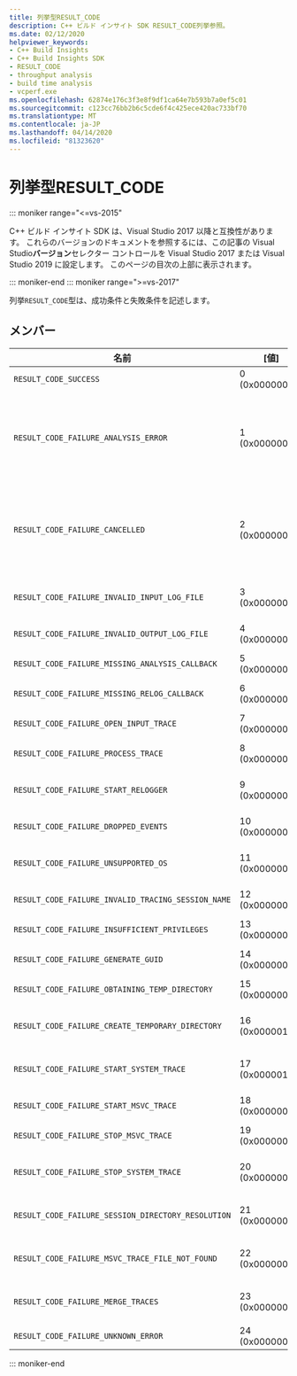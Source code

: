 ```yaml
---
title: 列挙型RESULT_CODE
description: C++ ビルド インサイト SDK RESULT_CODE列挙参照。
ms.date: 02/12/2020
helpviewer_keywords:
- C++ Build Insights
- C++ Build Insights SDK
- RESULT_CODE
- throughput analysis
- build time analysis
- vcperf.exe
ms.openlocfilehash: 62874e176c3f3e8f9df1ca64e7b593b7a0ef5c01
ms.sourcegitcommit: c123cc76bb2b6c5cde6f4c425ece420ac733bf70
ms.translationtype: MT
ms.contentlocale: ja-JP
ms.lasthandoff: 04/14/2020
ms.locfileid: "81323620"
---
```

# <a name="result_code-enum"></a>列挙型RESULT_CODE

::: moniker range="<=vs-2015"

C++ ビルド インサイト SDK は、Visual Studio 2017 以降と互換性があります。 これらのバージョンのドキュメントを参照するには、この記事の Visual Studio**バージョン**セレクター コントロールを Visual Studio 2017 または Visual Studio 2019 に設定します。 このページの目次の上部に表示されます。

::: moniker-end
::: moniker range=">=vs-2017"

列挙`RESULT_CODE`型は、成功条件と失敗条件を記述します。

## <a name="members"></a>メンバー

| 名前 | [値] | 説明 |
|--|--|--|
| `RESULT_CODE_SUCCESS` | 0 (0x0000000) | 操作に成功しました。 |
| `RESULT_CODE_FAILURE_ANALYSIS_ERROR` | 1 (0x00000001) | コールバック関数の 1 つは[、ANALYSIS_DESCRIPTOR](analysis-descriptor-struct.md)または[RELOG_DESCRIPTOR](relog-descriptor-struct.md)で値を`CALLBACK_CODE_ANALYSIS_FAILURE`返します。 この値は[、CALLBACK_CODE](callback-code-enum.md)列挙型のメンバーです。 |
| `RESULT_CODE_FAILURE_CANCELLED` | 2 (0x0000002) | コールバック関数の 1 つは[、ANALYSIS_DESCRIPTOR](analysis-descriptor-struct.md)または[RELOG_DESCRIPTOR](relog-descriptor-struct.md)で値を`CALLBACK_CODE_ANALYSIS_CANCEL`返します。 この値は[、CALLBACK_CODE](callback-code-enum.md)列挙型のメンバーです。 |
| `RESULT_CODE_FAILURE_INVALID_INPUT_LOG_FILE` | 3 (0x0000003) | 指定された Windows イベント トレース (ETW) トレースの入力が無効です。 |
| `RESULT_CODE_FAILURE_INVALID_OUTPUT_LOG_FILE` | 4 (0x0000004) | 指定された出力 ETW トレースが無効です。 |
| `RESULT_CODE_FAILURE_MISSING_ANALYSIS_CALLBACK` | 5 (0x0000005) | [ANALYSIS_CALLBACKS](analysis-callbacks-struct.md)構造体が正しく初期化されませんでした。 |
| `RESULT_CODE_FAILURE_MISSING_RELOG_CALLBACK` | 6 (0x0000006) | [RELOG_CALLBACKS](relog-callbacks-struct.md)構造体が正しく初期化されませんでした。 |
| `RESULT_CODE_FAILURE_OPEN_INPUT_TRACE` | 7 (0x0000007) | 入力 ETW トレースを開けませんでした。 |
| `RESULT_CODE_FAILURE_PROCESS_TRACE` | 8 (0x0000008) | 入力 ETW トレースの処理中にエラーが発生しました。 |
| `RESULT_CODE_FAILURE_START_RELOGGER` | 9 (0x0000009) | 再ロギング セッションを開始しようとしたときにエラーが発生しました。 |
| `RESULT_CODE_FAILURE_DROPPED_EVENTS` | 10 (0x000000A) | 入力 ETW トレースに重要なイベントがありません。 |
| `RESULT_CODE_FAILURE_UNSUPPORTED_OS` | 11 (0x000000B) | サポートされていないバージョンの Windows で C++ ビルド インサイトを使用しています。 |
| `RESULT_CODE_FAILURE_INVALID_TRACING_SESSION_NAME` | 12 (0x000000C) | 指定されたセッション名が無効です。 |
| `RESULT_CODE_FAILURE_INSUFFICIENT_PRIVILEGES` | 13 (0x000000D) | この操作には管理者権限が必要です。 |
| `RESULT_CODE_FAILURE_GENERATE_GUID` | 14 (0x000000E) | GUID の生成中にエラーが発生しました。 |
| `RESULT_CODE_FAILURE_OBTAINING_TEMP_DIRECTORY` | 15 (0x000000F) | 一時ディレクトリ パスを確認中にエラーが発生しました。 |
| `RESULT_CODE_FAILURE_CREATE_TEMPORARY_DIRECTORY` | 16 (0x0000010) | 開始中のトレース セッション用の一時ディレクトリを作成中にエラーが発生しました。 |
| `RESULT_CODE_FAILURE_START_SYSTEM_TRACE` | 17 (0x0000011) | システム トレースを開始しようとしたときにエラーが発生しました。 |
| `RESULT_CODE_FAILURE_START_MSVC_TRACE` | 18 (0x00000012) | MSVC トレースを開始しようとしたときにエラーが発生しました。 |
| `RESULT_CODE_FAILURE_STOP_MSVC_TRACE` | 19 (0x00000013) | MSVC トレースを停止しようとしたときにエラーが発生しました。 |
| `RESULT_CODE_FAILURE_STOP_SYSTEM_TRACE` | 20 (0x00000014) | システム トレースを開始しようとしたときにエラーが発生しました。 |
| `RESULT_CODE_FAILURE_SESSION_DIRECTORY_RESOLUTION` | 21 (0x00000015) | トレースは停止されましたが、トレース セッションの一時ディレクトリが見つかりません。 |
| `RESULT_CODE_FAILURE_MSVC_TRACE_FILE_NOT_FOUND` | 22 (0x00000016) | 停止している MSVC トレースのトレース・ファイルが見つかりません。 |
| `RESULT_CODE_FAILURE_MERGE_TRACES` | 23 (0x00000017) | カーネル トレース コントロールを使用してトレースをマージするときにエラーが発生しました。 |
| `RESULT_CODE_FAILURE_UNKNOWN_ERROR` | 24 (0x00000018) | 不明なエラーが発生しました。 |

::: moniker-end
